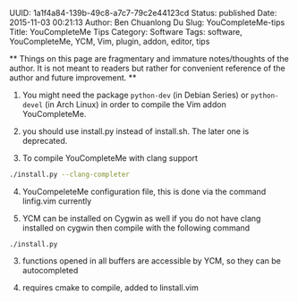UUID: 1a1f4a84-139b-49c8-a7c7-79c2e44123cd
Status: published
Date: 2015-11-03 00:21:13
Author: Ben Chuanlong Du
Slug: YouCompleteMe-tips
Title: YouCompleteMe Tips
Category: Software
Tags: software, YouCompleteMe, YCM, Vim, plugin, addon, editor, tips  

**
Things on this page are
fragmentary and immature notes/thoughts of the author.
It is not meant to readers
but rather for convenient reference of the author and future improvement.
**

1. You might need the package `python-dev` (in Debian Series) 
or `python-devel` (in Arch Linux) in order to compile the Vim addon YouCompleteMe. 

2. you should use install.py instead of install.sh. 
The later one is deprecated.

3. To compile YouCompleteMe with clang support
```bash
./install.py --clang-completer
```

4. YouCompeleteMe configuration file, this is done via the command linfig.vim currently

5. YCM can be installed on Cygwin as well
if you do not have clang installed on cygwin then compile with the following command
```language
./install.py 
```

3. functions opened in all buffers are accessible by YCM, 
so they can be autocompleted

4. requires cmake to compile, added to linstall.vim
